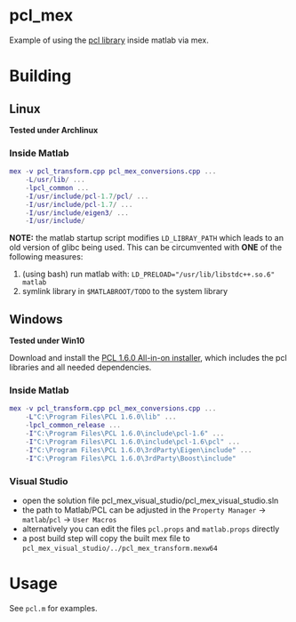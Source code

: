 # pcl_mex
Example of using the [pcl library](http://pointclouds.org/) inside matlab via mex.

# Building
## Linux
**Tested under Archlinux**
### Inside Matlab
```matlab
mex -v pcl_transform.cpp pcl_mex_conversions.cpp ...
    -L/usr/lib/ ...
    -lpcl_common ...
    -I/usr/include/pcl-1.7/pcl/ ...
    -I/usr/include/pcl-1.7/ ...
    -I/usr/include/eigen3/ ...
    -I/usr/include/
```
**NOTE:** the matlab startup script modifies `LD_LIBRAY_PATH` which leads to an
old version of glibc being used. This can be circumvented with **ONE** of the 
following measures:

1. (using bash) run matlab with:
 `LD_PRELOAD="/usr/lib/libstdc++.so.6" matlab`
2. symlink library in `$MATLABROOT/TODO` to the system library

## Windows
**Tested under Win10**

Download and install the 
[PCL 1.6.0 All-in-on installer](http://pointclouds.org/downloads/windows.html), 
which includes the pcl libraries and all needed dependencies.

### Inside Matlab
```matlab
mex -v pcl_transform.cpp pcl_mex_conversions.cpp ...
    -L"C:\Program Files\PCL 1.6.0\lib" ...
    -lpcl_common_release ...
    -I"C:\Program Files\PCL 1.6.0\include\pcl-1.6" ...
    -I"C:\Program Files\PCL 1.6.0\include\pcl-1.6\pcl" ...
    -I"C:\Program Files\PCL 1.6.0\3rdParty\Eigen\include" ...
    -I"C:\Program Files\PCL 1.6.0\3rdParty\Boost\include"
```
### Visual Studio
- open the solution file pcl_mex_visual_studio/pcl_mex_visual_studio.sln 
- the path to Matlab/PCL can be adjusted in the `Property Manager` -> `matlab`/`pcl` -> `User Macros` 
- alternatively you can edit the files `pcl.props` and `matlab.props` directly
- a post build step will copy the built mex file to `pcl_mex_visual_studio/../pcl_mex_transform.mexw64`

# Usage 
See `pcl.m` for examples.
